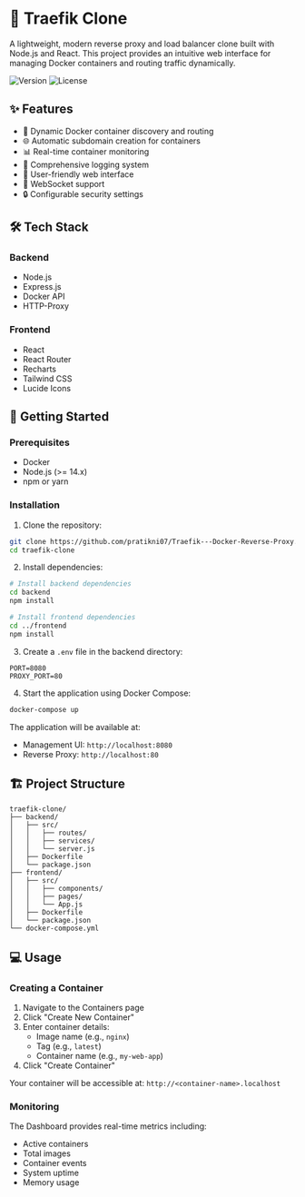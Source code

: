 # 🚀 Traefik Clone

A lightweight, modern reverse proxy and load balancer clone built with Node.js and React. This project provides an intuitive web interface for managing Docker containers and routing traffic dynamically.

![Version](https://img.shields.io/badge/version-1.0.0-blue.svg)
![License](https://img.shields.io/badge/license-MIT-green.svg)

## ✨ Features

- 🔄 Dynamic Docker container discovery and routing
- 🌐 Automatic subdomain creation for containers
- 📊 Real-time container monitoring
- 📝 Comprehensive logging system
- 🎯 User-friendly web interface
- 🔌 WebSocket support
- 🔒 Configurable security settings

## 🛠️ Tech Stack

### Backend
- Node.js
- Express.js
- Docker API
- HTTP-Proxy

### Frontend
- React
- React Router
- Recharts
- Tailwind CSS
- Lucide Icons

## 🚀 Getting Started

### Prerequisites

- Docker
- Node.js (>= 14.x)
- npm or yarn

### Installation

1. Clone the repository:
```bash
git clone https://github.com/pratikni07/Traefik---Docker-Reverse-Proxy.git
cd traefik-clone
```

2. Install dependencies:
```bash
# Install backend dependencies
cd backend
npm install

# Install frontend dependencies
cd ../frontend
npm install
```

3. Create a `.env` file in the backend directory:
```env
PORT=8080
PROXY_PORT=80
```

4. Start the application using Docker Compose:
```bash
docker-compose up
```

The application will be available at:
- Management UI: `http://localhost:8080`
- Reverse Proxy: `http://localhost:80`

## 🏗️ Project Structure

```
traefik-clone/
├── backend/
│   ├── src/
│   │   ├── routes/
│   │   ├── services/
│   │   └── server.js
│   ├── Dockerfile
│   └── package.json
├── frontend/
│   ├── src/
│   │   ├── components/
│   │   ├── pages/
│   │   └── App.js
│   ├── Dockerfile
│   └── package.json
└── docker-compose.yml
```

## 💻 Usage

### Creating a Container

1. Navigate to the Containers page
2. Click "Create New Container"
3. Enter container details:
   - Image name (e.g., `nginx`)
   - Tag (e.g., `latest`)
   - Container name (e.g., `my-web-app`)
4. Click "Create Container"

Your container will be accessible at: `http://<container-name>.localhost`

### Monitoring

The Dashboard provides real-time metrics including:
- Active containers
- Total images
- Container events
- System uptime
- Memory usage
